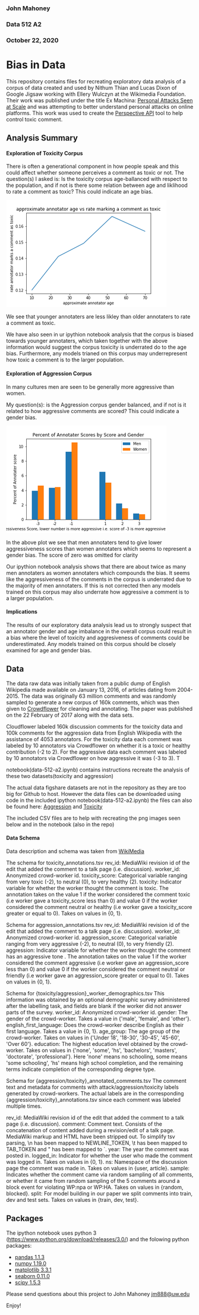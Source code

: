 
### John Mahoney
### Data 512 A2
### October 22, 2020

# Bias in Data
This repository contains files for recreating exploratory data analysis of a corpus of data created and used by Nithum Thian and Lucas Dixon of Google Jigsaw working with Ellery Wulczyn at the Wikimedia Foundation. Their work was published under the title Ex Machina: [Personal Attacks Seen at Scale](https://arxiv.org/pdf/1610.08914.pdf) and was attempting to better understand personal attacks on online platforms. This work was used to create the [Perspective API](https://www.perspectiveapi.com/#/home) tool to help control toxic comment.


## Analysis Summary

#### Exploration of Toxicity Corpus

There is often a generational component in how people speak and this could affect whether someone perceives a comment as toxic or not.
The question(s) I asked is: Is the toxicity corpus age-ballanced with respect to the population, and if not is there some relation between age and liklihood to rate a comment as toxic? This could indicate an age bias.

![Toxicity vs Age](https://github.com/jfm888/data-512/blob/main/data-512-a2/data512_a2_approximate_annotator_age_vs_rate_marking_a_comment_as_toxic%20(1).png)

We see that younger annotaters are less likley than older annotaters to rate a comment as toxic.

We have also seen in ur ipythion notebook analysis that the corpus is biased towards younger annotaters, which taken together with the above information would suggest the corpus toxicity is underrated do to the age bias. Furthermore, any models trianed on this corpus may underrepresent how toxic a comment is to the larger population.

#### Exploration of Aggression Corpus

In many cultures men are seen to be generally more aggressive than women. 

My question(s): is the Aggression corpus gender balanced, and if not is it related to how aggressive comments are scored? This could indicate a gender bias.

![Aggression vs Gender](https://github.com/jfm888/data-512/blob/main/data-512-a2/data512_a2_percent_of_annotater_scores_by_score_and_gender%20(1).png)

In the above plot we see that men annotaters tend to give lower aggressiveness scores than women annotaters which seems to represent a gender bias. The score of zero was omitted for clarity

Our ipythion notebook analysis shows that there are about twice as many men annotaters as women annotaters which compounds the bias.  It seems like the aggressiveness of the comments in the corpus is underrated due to the majority of men annotaters. If this is not corrected then any models trained on this corpus may also underrate how aggressive a comment is to a larger population.

#### Implications

The results of our exploratory data analysis lead us to strongly suspect that an annotator gender and age imbalance in the overall corpus could result in a bias where the level of toxicity and aggresiveness of comments could be underestimated. Any models trained on this corpus should be closely examined for age and gender bias.

## Data

The data raw data was initially taken from a public dump of English Wikipedia made available on January 13, 2016, of articles dating from 2004-2015. The data was originally 63 million comments and was randomly sampled to generate a new corpus of 160k comments, which was then given to [Crowdflower](https://visit.figure-eight.com/People-Powered-Data-Enrichment_T) for cleaning and annotating. The paper was published on the 22 February of 2017 along with the data sets.

Cloudflower labeled 160k discussion comments for the toxicity data and 100k comments for the aggression data from English Wikipedia with the assistance of 4053 annotators. For the toxicity data each comment was labeled by 10 annotators via Crowdflower on whether it is a toxic or healthy contribution (-2 to 2). For the aggressive data each comment was labeled by 10 annotators via Crowdflower on how aggressive it was (-3 to 3). T

notebook(data-512-a2.ipynb) contains instructions recreate the analysis of these two datasets(toxicity and aggression)

The actual data figshare datasets are not in the repository as they are too big for Github to host. However the data files can be downloaded using code in the included ipython notebook(data-512-a2.ipynb) the files can also be found here: [Aggression](https://figshare.com/articles/Wikipedia_Talk_Labels_Aggression/4267550) and [Toxicity](https://figshare.com/articles/Wikipedia_Talk_Labels_Toxicity/4563973)

The included CSV files are to help with recreating the png images seen below and in the notebook (also in the repo)

#### Data Schema

Data description and schema was taken from [WikiMedia](https://meta.wikimedia.org/wiki/Research:Detox/Data_Release)

The schema for toxicity_annotations.tsv
rev_id: MediaWiki revision id of the edit that added the comment to a talk page (i.e. discussion).
worker_id: Anonymized crowd-worker id.
toxicity_score: Categorical variable ranging from very toxic (-2), to neutral (0), to very healthy (2).
toxicity: Indicator variable for whether the worker thought the comment is toxic. The annotation takes on the value 1 if the worker considered the comment toxic (i.e worker gave a toxicity_score less than 0) and value 0 if the worker considered the comment neutral or healthy (i.e worker gave a toxicity_score greater or equal to 0). Takes on values in {0, 1}.

Schema for aggression_annotations.tsv
rev_id: MediaWiki revision id of the edit that added the comment to a talk page (i.e. discussion).
worker_id: Anonymized crowd-worker id.
aggression_score: Categorical variable ranging from very aggressive (-2), to neutral (0), to very friendly (2).
aggression: Indicator variable for whether the worker thought the comment has an aggressive tone . The annotation takes on the value 1 if the worker considered the comment aggressive (i.e worker gave an aggression_score less than 0) and value 0 if the worker considered the comment neutral or friendly (i.e worker gave an aggression_score greater or equal to 0). Takes on values in {0, 1}.

Schema for {toxicity/aggression}_worker_demographics.tsv
This information was obtained by an optional demographic survey administered after the labelling task, and fields are blank if the worker did not answer parts of the survey.
worker_id: Anonymized crowd-worker id.
gender: The gender of the crowd-worker. Takes a value in {'male', 'female', and 'other'}.
english_first_language: Does the crowd-worker describe English as their first language. Takes a value in {0, 1}.
age_group: The age group of the crowd-worker. Takes on values in {'Under 18', '18-30', '30-45', '45-60', 'Over 60'}.
education: The highest education level obtained by the crowd-worker. Takes on values in {'none', 'some', 'hs', 'bachelors', 'masters', 'doctorate', 'professional'}. Here 'none' means no schooling, some means 'some schooling', 'hs' means high school completion, and the remaining terms indicate completion of the corresponding degree type.

Schema for {aggression/toxicity}_annotated_comments.tsv
The comment text and metadata for comments with attack/aggression/toxicity labels generated by crowd-workers. The actual labels are in the corresponding {aggression/toxicity}_annotations.tsv since each comment was labeled multiple times.

rev_id: MediaWiki revision id of the edit that added the comment to a talk page (i.e. discussion).
comment: Comment text. Consists of the concatenation of content added during a revision/edit of a talk page. MediaWiki markup and HTML have been stripped out. To simplify tsv parsing, \n has been mapped to NEWLINE_TOKEN, \t has been mapped to TAB_TOKEN and " has been mapped to `.
year: The year the comment was posted in.
logged_in: Indicator for whether the user who made the comment was logged in. Takes on values in {0, 1}.
ns: Namespace of the discussion page the comment was made in. Takes on values in {user, article}.
sample: Indicates whether the comment came via random sampling of all comments, or whether it came from random sampling of the 5 comments around a block event for violating WP:npa or WP:HA. Takes on values in {random, blocked}.
split: For model building in our paper we split comments into train, dev and test sets. Takes on values in {train, dev, test}.

## Packages
The ipython notebook uses python 3 (https://www.python.org/download/releases/3.0/) and the folowing python packages:
  - [pandas 1.1.3](https://pandas.pydata.org/)
  - [numpy 1.19.0](https://numpy.org/)
  - [matplotlib 3.3.1](https://matplotlib.org/)
  - [seaborn 0.11.0](https://seaborn.pydata.org/)
  - [scipy 1.5.3](https://docs.scipy.org/doc/scipy/reference/tutorial/stats.html)

Please send questions about this project to John Mahoney jm888@uw.edu

Enjoy!
